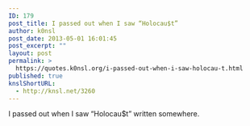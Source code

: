```yaml
---
ID: 179
post_title: I passed out when I saw “Holocau$t”
author: k0nsl
post_date: 2013-05-01 16:01:45
post_excerpt: ""
layout: post
permalink: >
  https://quotes.k0nsl.org/i-passed-out-when-i-saw-holocau-t.html
published: true
knslShortURL:
  - http://knsl.net/3260
---
```

I passed out when I saw “Holocau$t” written somewhere.
